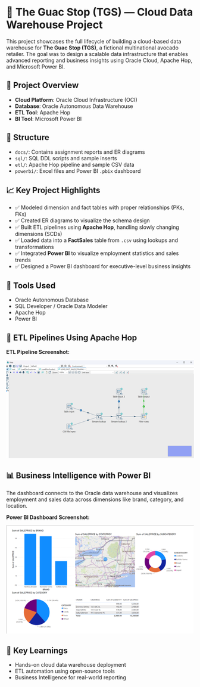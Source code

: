 # 🥑 The Guac Stop (TGS) — Cloud Data Warehouse Project

This project showcases the full lifecycle of building a cloud-based data warehouse for **The Guac Stop (TGS)**, a fictional multinational avocado retailer. The goal was to design a scalable data infrastructure that enables advanced reporting and business insights using Oracle Cloud, Apache Hop, and Microsoft Power BI.


## 📌 Project Overview

- **Cloud Platform**: Oracle Cloud Infrastructure (OCI)
- **Database**: Oracle Autonomous Data Warehouse
- **ETL Tool**: Apache Hop
- **BI Tool**: Microsoft Power BI


## 📁 Structure

- `docs/`: Contains assignment reports and ER diagrams
- `sql/`: SQL DDL scripts and sample inserts
- `etl/`: Apache Hop pipeline and sample CSV data
- `powerbi/`: Excel files and Power BI `.pbix` dashboard


## 📈 Key Project Highlights

- ✅ Modeled dimension and fact tables with proper relationships (PKs, FKs)
- ✅ Created ER diagrams to visualize the schema design
- ✅ Built ETL pipelines using **Apache Hop**, handling slowly changing dimensions (SCDs)
- ✅ Loaded data into a **FactSales** table from `.csv` using lookups and transformations
- ✅ Integrated **Power BI** to visualize employment statistics and sales trends
- ✅ Designed a Power BI dashboard for executive-level business insights


## 🚀 Tools Used

- Oracle Autonomous Database
- SQL Developer / Oracle Data Modeler
- Apache Hop
- Power BI


## 🚀 ETL Pipelines Using Apache Hop

**ETL Pipeline Screenshot:**

![Apache Hop ETL Pipeline](apache-hop-pipeline.png)


## 📊 Business Intelligence with Power BI

The dashboard connects to the Oracle data warehouse and visualizes employment and sales data across dimensions like brand, category, and location.

**Power BI Dashboard Screenshot:**

![Power BI Dashboard](powerbi-dashboard.png)


## 🧠 Key Learnings

- Hands-on cloud data warehouse deployment
- ETL automation using open-source tools
- Business Intelligence for real-world reporting

